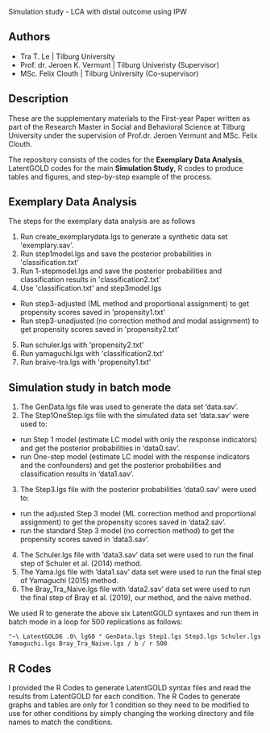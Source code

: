 
Simulation study - LCA with distal outcome using IPW 

## Authors
- Tra T. Le | Tilburg University
- Prof. dr. Jeroen K. Vermunt | Tilburg Univeristy (Supervisor)
- MSc. Felix Clouth | Tilburg University (Co-supervisor)

## Description
These are the supplementary materials to the First-year Paper written as part of the Research Master in Social and Behavioral Science at Tilburg University under the supervision of Prof.dr. Jeroen Vermunt and MSc. Felix Clouth. 

The repository consists of the codes for the **Exemplary Data Analysis**, LatentGOLD codes for the main **Simulation Study**, R codes to produce tables and figures, and step-by-step example of the process.

## Exemplary Data Analysis
The steps for the exemplary data analysis are as follows

1. Run create_exemplarydata.lgs to generate a synthetic data set 'exemplary.sav'.
2. Run step1model.lgs and save the posterior probabilities in 'classification.txt'
3. Run 1-stepmodel.lgs and save the posterior probabilities and classification results in 'classification2.txt'
4. Use 'classification.txt' and step3model.lgs 
- Run step3-adjusted (ML method and proportional assignment) to get propensity scores saved in 'propensity1.txt'
- Run step3-unadjusted (no correction method and modal assignment) to get propensity scores saved in 'propensity2.txt'
5. Run schuler.lgs with 'propensity2.txt' 
6. Run yamaguchi.lgs with 'classification2.txt'
7. Run braive-tra.lgs with 'propensity1.txt'

## Simulation study in batch mode
1. The GenData.lgs file was used to generate the data set ‘data.sav’.
2. The Step1OneStep.lgs file with the simulated data set ‘data.sav’ were used to:
- run Step 1 model (estimate LC model with only the response indicators) and get
the posterior probabilities in ‘data0.sav’.
- run One-step model (estimate LC model with the response indicators and the confounders) and get the posterior probabilities and classification results in ‘data1.sav’.
3. The Step3.lgs file with the posterior probabilities ‘data0.sav’ were used to:
- run the adjusted Step 3 model (ML correction method and proportional assignment) to get the propensity scores saved in ‘data2.sav’.
- run the standard Step 3 model (no correction method) to get the propensity scores saved in ‘data3.sav’.
4. The Schuler.lgs file with ‘data3.sav’ data set were used to run the final step of Schuler et al. (2014) method.
5. The Yama.lgs file with ‘data1.sav’ data set were used to run the final step of Yamaguchi (2015) method.
6. The Bray_Tra_Naive.lgs file with ‘data2.sav’ data set were used to run the final step of Bray et al. (2019), our method, and the naive method.

We used R to generate the above six LatentGOLD syntaxes and run them in batch mode in a loop for 500 replications as follows:
```
"~\ LatentGOLD6 .0\ lg60 " GenData.lgs Step1.lgs Step3.lgs Schuler.lgs Yamaguchi.lgs Bray_Tra_Naive.lgs / b / r 500
```
## R Codes
I provided the R Codes to generate LatentGOLD syntax files and read the results from LatentGOLD for each condition. The R Codes to generate graphs and tables are only for 1 condition so they need to be modified to use for other conditions by simply changing the working directory and file names to match the conditions.
